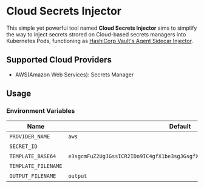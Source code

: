 # Cloud Secrets Injector

This simple yet powerful tool named **Cloud Secrets Injector** aims to simplify
the way to inject secrets strored on Cloud-based secrets managers into
Kubernetes Pods, functioning as [HashiCorp Vault's Agent Sidecar
Injector](https://www.vaultproject.io/docs/platform/k8s/injector).

## Supported Cloud Providers
- AWS(Amazon Web Services): Secrets Manager

## Usage

### Environment Variables

| **Name**            | **Default**                                                                | **Required** |
|---------------------|----------------------------------------------------------------------------|--------------|
| `PROVIDER_NAME`     | `aws`                                                                      | false        |
| `SECRET_ID`         |                                                                            | true         |
| `TEMPLATE_BASE64`   | `e3sgcmFuZ2UgJGssICR2IDo9IC4gfX1be3sgJGsgfX1dCnt7ICR2IH19Cgp7eyBlbmQgfX0K` | false        |
| `TEMPLATE_FILENAME` |                                                                            | false        |
| `OUTPUT_FILENAME`   | `output`                                                                   | false        |